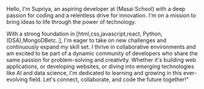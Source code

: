 Hello, I'm Supriya, an aspiring developer at (Masai School) with a deep passion for coding and a relentless drive for innovation.
I'm on a mission to bring ideas to life through the power of technology.

With a strong foundation in [html,css,javascript,react, Python,(DSA),MongoDBetc..], I'm eager to take on new challenges and continuously expand my skill set.
I thrive in collaborative environments and am excited to be part of a dynamic community of developers who share the same passion for problem-solving and creativity.
Whether it's building web applications, or developing websites, or diving into emerging technologies like AI and data science, 
I'm dedicated to learning and growing in this ever-evolving field.
Let's connect, collaborate, and code the future together!"
